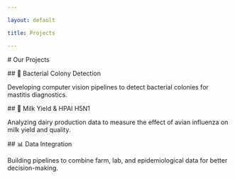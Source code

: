 ```yaml
---

layout: default

title: Projects

---
```




\# Our Projects



\## 🧪 Bacterial Colony Detection

Developing computer vision pipelines to detect bacterial colonies for mastitis diagnostics.  



\## 🐄 Milk Yield \& HPAI H5N1

Analyzing dairy production data to measure the effect of avian influenza on milk yield and quality.  



\## 📊 Data Integration

Building pipelines to combine farm, lab, and epidemiological data for better decision-making.

